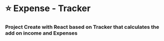 
# ⭐ Expense - Tracker
### Project Create with React based on Tracker that calculates the add on income and Expenses
